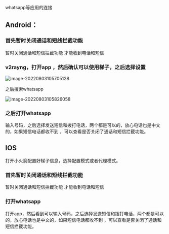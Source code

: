 whatsapp等应用的连接

## Android：

### 首先暂时关闭通话和短线拦截功能

暂时关闭通话和短信拦截功能 才能收到电话和短信

### v2rayng，打开app ，然后确认可以使用梯子，之后选择设置

![image-20220803105705128](http://cdn.jsdelivr.net/gh/lotsalu/testpic/picGO/202208031057035.png)


之后搜索whatsapp

![image-20220803105826058](http://cdn.jsdelivr.net/gh/lotsalu/testpic/picGO/202208031058781.png)

### 之后打开whatsapp

输入号码，之后选择发送短信和拨打电话，两个都是可以的，放心电话也是中文的，如果短信电话都收不到 ，可以查看是否关闭了通话和短信拦截功能。

## IOS

打开小火箭配置好梯子信息，选择配置模式或者代理模式。

### 首先暂时关闭通话和短线拦截功能

暂时关闭通话和短信拦截功能 才能收到电话和短信

### 打开whatsapp 

打开app，然后看到可以输入号码，之后选择发送短信和拨打电话，两个都是可以的，放心电话也是中文的，如果短信电话都收不到 ，可以查看是否关闭了通话和短信拦截功能。
